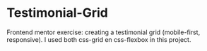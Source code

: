 # Testimonial-Grid
Frontend mentor exercise: creating a testimonial grid (mobile-first, responsive). I used both css-grid en css-flexbox in this project.
